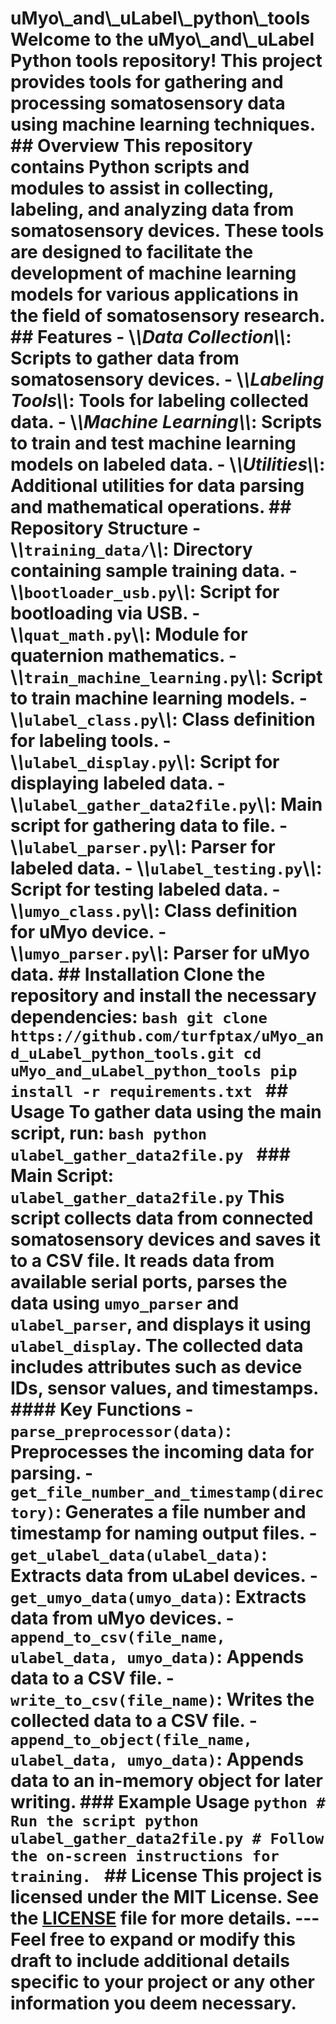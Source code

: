 # uMyo\\_and\\_uLabel\\_python\\_tools Welcome to the uMyo\\_and\\_uLabel Python tools repository! This project provides tools for gathering and processing somatosensory data using machine learning techniques. ## Overview This repository contains Python scripts and modules to assist in collecting, labeling, and analyzing data from somatosensory devices. These tools are designed to facilitate the development of machine learning models for various applications in the field of somatosensory research. ## Features - \\*\\*Data Collection\\*\\*: Scripts to gather data from somatosensory devices. - \\*\\*Labeling Tools\\*\\*: Tools for labeling collected data. - \\*\\*Machine Learning\\*\\*: Scripts to train and test machine learning models on labeled data. - \\*\\*Utilities\\*\\*: Additional utilities for data parsing and mathematical operations. ## Repository Structure - \\*\\*`training_data/`\\*\\*: Directory containing sample training data. - \\*\\*`bootloader_usb.py`\\*\\*: Script for bootloading via USB. - \\*\\*`quat_math.py`\\*\\*: Module for quaternion mathematics. - \\*\\*`train_machine_learning.py`\\*\\*: Script to train machine learning models. - \\*\\*`ulabel_class.py`\\*\\*: Class definition for labeling tools. - \\*\\*`ulabel_display.py`\\*\\*: Script for displaying labeled data. - \\*\\*`ulabel_gather_data2file.py`\\*\\*: Main script for gathering data to file. - \\*\\*`ulabel_parser.py`\\*\\*: Parser for labeled data. - \\*\\*`ulabel_testing.py`\\*\\*: Script for testing labeled data. - \\*\\*`umyo_class.py`\\*\\*: Class definition for uMyo device. - \\*\\*`umyo_parser.py`\\*\\*: Parser for uMyo data. ## Installation Clone the repository and install the necessary dependencies: ```bash git clone https://github.com/turfptax/uMyo_and_uLabel_python_tools.git cd uMyo_and_uLabel_python_tools pip install -r requirements.txt ``` ## Usage To gather data using the main script, run: ```bash python ulabel_gather_data2file.py ``` ### Main Script: `ulabel_gather_data2file.py` This script collects data from connected somatosensory devices and saves it to a CSV file. It reads data from available serial ports, parses the data using `umyo_parser` and `ulabel_parser`, and displays it using `ulabel_display`. The collected data includes attributes such as device IDs, sensor values, and timestamps. #### Key Functions - `parse_preprocessor(data)`: Preprocesses the incoming data for parsing. - `get_file_number_and_timestamp(directory)`: Generates a file number and timestamp for naming output files. - `get_ulabel_data(ulabel_data)`: Extracts data from uLabel devices. - `get_umyo_data(umyo_data)`: Extracts data from uMyo devices. - `append_to_csv(file_name, ulabel_data, umyo_data)`: Appends data to a CSV file. - `write_to_csv(file_name)`: Writes the collected data to a CSV file. - `append_to_object(file_name, ulabel_data, umyo_data)`: Appends data to an in-memory object for later writing. ### Example Usage ```python # Run the script python ulabel_gather_data2file.py # Follow the on-screen instructions for training. ``` ## License This project is licensed under the MIT License. See the [LICENSE](LICENSE) file for more details. --- Feel free to expand or modify this draft to include additional details specific to your project or any other information you deem necessary.
